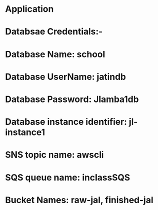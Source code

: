 # Application
# Databsae Credentials:-
# Database Name: school
# Database UserName: jatindb
# Database Password: Jlamba1db
# Database instance identifier: jl-instance1

# SNS topic name: awscli
# SQS queue name: inclassSQS
# Bucket Names: raw-jal, finished-jal
